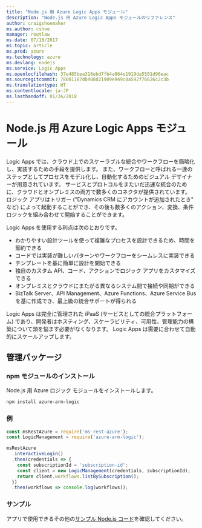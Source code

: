 ```yaml
---
title: "Node.js 用 Azure Logic Apps モジュール"
description: "Node.js 用 Azure Logic Apps モジュールのリファレンス"
author: craigshoemaker
ms.author: cshoe
manager: routlaw
ms.date: 07/18/2017
ms.topic: article
ms.prod: azure
ms.technology: azure
ms.devlang: nodejs
ms.service: Logic Apps
ms.openlocfilehash: 37e485bea316ebd7fb4a064e1919da5501d96eac
ms.sourcegitcommit: 78001187db408d21909e949c8a592f76626c2c3b
ms.translationtype: HT
ms.contentlocale: ja-JP
ms.lasthandoff: 01/26/2018
---
```

# <a name="azure-logic-apps-modules-for-nodejs"></a>Node.js 用 Azure Logic Apps モジュール

Logic Apps では、クラウド上でのスケーラブルな統合やワークフローを簡略化し、実装するための手段を提供します。 また、ワークフローと呼ばれる一連のステップとしてプロセスをモデル化し、自動化するためのビジュアル デザイナーが用意されています。 サービスとプロトコルをまたいだ迅速な統合のために、クラウドとオンプレミスの両方で数多くのコネクタが提供されています。 ロジック アプリはトリガー ("Dynamics CRM にアカウントが追加されたとき" など) によって起動することができ、その後も数多くのアクション、変換、条件ロジックを組み合わせて開始することができます。

Logic Apps を使用する利点は次のとおりです。
- わかりやすい設計ツールを使って複雑なプロセスを設計できるため、時間を節約できる
- コードでは実装が難しいパターンやワークフローをシームレスに実装できる
- テンプレートを基に簡単に設計を開始できる
- 独自のカスタム API、コード、アクションでロジック アプリをカスタマイズできる
- オンプレミスとクラウドにまたがる異なるシステム間で接続や同期ができる
- BizTalk Server、API Management、Azure Functions、Azure Service Bus を基に作成でき、最上級の統合サポートが得られる

Logic Apps は完全に管理された iPaaS (サービスとしての統合プラットフォーム) であり、開発者はホスティング、スケーラビリティ、可用性、管理能力の構築について頭を悩ます必要がなくなります。 Logic Apps は需要に合わせて自動的にスケールアップします。

## <a name="management-package"></a>管理パッケージ

### <a name="install-the-npm-module"></a>npm モジュールのインストール

Node.js 用 Azure ロジック モジュールをインストールします。

```bash
npm install azure-arm-logic
```

### <a name="example"></a>例

```javascript
const msRestAzure = require('ms-rest-azure');
const LogicManagement = require('azure-arm-logic');

msRestAzure
  .interactiveLogin()
  .then(credentials => {
    const subscriptionId = 'subscription-id';
    const client = new LogicManagement(credentials, subscriptionId);
    return client.workflows.listBySubscription();
  })
  .then(workflows => console.log(workflows));
```

### <a name="samples"></a>サンプル

アプリで使用できるその他の[サンプル Node.js コード](https://azure.microsoft.com/resources/samples/?platform=nodejs)を確認してください。
